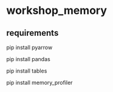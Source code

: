 # workshop_memory

## requirements

pip install pyarrow

pip install pandas 

pip install tables 

pip install memory_profiler 
